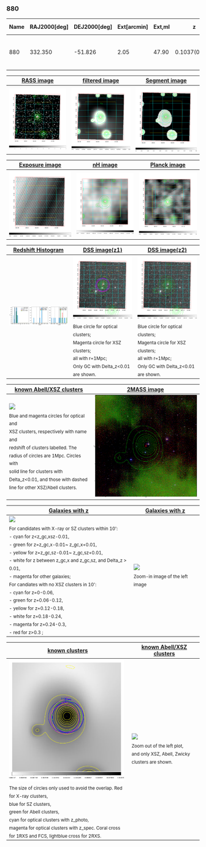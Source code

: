 <div STYLE="page-break-after: always;"></div>

### 880

|Name|RAJ2000[deg]|DEJ2000[deg] |Ext[arcmin]| Ext,ml | z | z_src| C|GC(XSZ,Delta_z<0.01)| GC(OPT,Delta_z<0.01)|GC| R_sig[arcmin] | R500[arcmin] | R500[Mpc]| CRsig[c/s] | CR500[c/s] |L500[1E44 erg/s]|F500[1E-12 erg/s/cm^2]| M500[1E14 Msun]|Tx[keV]|Cnt_sig|Beta|Rc[arcmin]|Comment|Alias|
|---|---|---|---|---|---|------|---|--------|---------|----------|---|---|---|---|---|---|---|---|---|---|---|---|---|---|
|880| 332.350| -51.826| 2.05| 47.90| 0.1037(0.008)| z2, z_xsz| B| MCXC, PSZ2, Tar| A| A, MCXC, PSZ2, Tar, XB| 42.085| 8.359| 0.955| 0.296(0.097)| 0.261(0.085)| 1.428(0.257)| 5.214(0.939)| 2.74(0.24)| 4.12(0.23)| 118.4| 0.923(-0.078+0.054)| 4.589(-0.577+0.450)| -| k226|

|[RASS image](../image/880/880_img.pdf)|[filtered image](../image/880/880_fil.pdf)|[Segment image](../image/880/880_seg.pdf)|
|-------------------|--------------------|-------------------|
| <img src="../image/880/880_img.png" width="300">  | <img src="../image/880/880_fil.png" width="300">   | <img src="../image/880/880_seg.png" width="300">  |

|[Exposure image](../image/880/880_mex.pdf)| [nH image](../image/880/880_nh.pdf)| [Planck image](../image/880/880_p.pdf)|
|-------------------|--------------------|-------------------|
|<img src="../image/880/880_mex.png" width="300">   | <img src="../image/880/880_nh.png" width="300">    | <img src="../image/880/880_p.png" width="300"> |

|[Redshift Histogram](../image/880/880_zg.pdf) | [DSS image(z1)](../image/880/880_dss_z1.pdf)      |  [DSS image(z2)](../image/880/880_dss_z2.pdf)    |
|-------------------|--------------------|-------------------|
|<img src="../image/880/880_zg.png" width="300"> |<img src="../image/880/880_dss_z1.png" width="300"> <sub><br>Blue circle for optical clusters; <br>Magenta circle for XSZ clusters; <br>all with r=1Mpc; <br>Only GC with Delta_z<0.01 are shown. </sub>| <img src="../image/880/880_dss_z2.png" width="300"><sub><br>Blue circle for optical clusters; <br>Magenta circle for XSZ clusters; <br>all with r=1Mpc; <br>Only GC with Delta_z<0.01 are shown. </sub> |

|[known Abell/XSZ clusters](../image/880/880_m.pdf) | [2MASS image](../image/880/880_2mass.pdf)      |
|-------------------|-------------------|
|<img src=../image/880/880_m.png width="300"> <br><sub>Blue and magenta circles for optical and <br>XSZ clusters, respectively with name and <br>redshift of clusters labelled. The <br>radius of circles are 1Mpc. Circles with <br>solid line for clusters with <br>Delta_z<0.01, and those with dashed <br>line for other XSZ/Abell clusters.        </sub>|<img src="../image/880/880_2mass.png" width="300">  |

|[Galaxies with z](../image/880/880_opt_ned.pdf) |[Galaxies with z](../image/880/880_opt_ned_zoom.pdf) |
|-------------------|-------------------|
| <img src=../image/880/880_opt_ned.png width="300"> <br><sub> For candidates with X-ray or SZ clusters within 10': <br> - cyan for z<z_gc,xsz-0.01, <br> - green for z=z_gc,x-0.01~ z_gc,x+0.01, <br> - yellow for z=z_gc,sz-0.01~ z_gc,sz+0.01, <br> - white for z between z_gc,x and z_gc,sz, and Delta_z > 0.01, <br> - magenta for other galaxies; <br>For candiates with no XSZ clusters in 10': <br> - cyan for z=0-0.06, <br> - green for z=0.06-0.12, <br> - yellow for z=0.12-0.18, <br> - white for z=0.18-0.24, <br> - magenta for z=0.24-0.3, <br> - red for z>0.3 ;  </sub>|<img src=../image/880/880_opt_ned_zoom.png width="300">  <br><sub> Zoom-in image of the left image</sub>|

|[known clusters](../image/880/880_gc.pdf) |[known Abell/XSZ clusters](../image/880/880_gc_large.pdf) |
|-------------------|-------------------|
| <img src=../image/880/880_gc.png width="300"> <br><sub> The size of circles only used to avoid the overlap. Red for X-ray clusters, <br> blue for SZ clusters, <br> green for Abell clusters, <br> cyan for optical clusters with z_photo, <br> magenta for optical clusters with z_spec. Coral cross for 1RXS and FCS, lightblue cross for 2RXS. </sub>|<img src=../image/880/880_gc_large.png width="300"> <br><sub> Zoom out of the left plot, <br> and only XSZ, Abell, Zwicky clusters are shown. </sub> |



